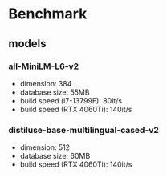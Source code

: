 # Benchmark

## models

### all-MiniLM-L6-v2

- dimension: 384
- database size: 55MB
- build speed (i7-13799F): 80it/s
- build speed (RTX 4060Ti): 140it/s

### distiluse-base-multilingual-cased-v2

- dimension: 512
- database size: 60MB
- build speed (RTX 4060Ti): 140it/s
